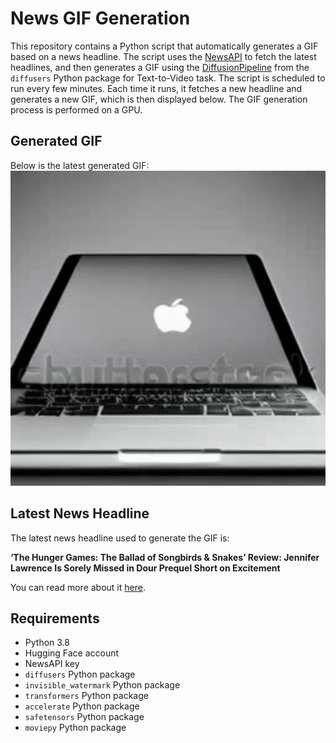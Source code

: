 # News GIF Generation
This repository contains a Python script that automatically generates a GIF based on a news headline. The script uses the [NewsAPI](https://newsapi.org/) to fetch the latest headlines, and then generates a GIF using the [DiffusionPipeline](https://github.com/huggingface/diffusers) from the `diffusers` Python package for Text-to-Video task.
The script is scheduled to run every few minutes. Each time it runs, it fetches a new headline and generates a new GIF, which is then displayed below. The GIF generation process is performed on a GPU.

## Generated GIF
Below is the latest generated GIF:
![Generated GIF](output.gif?raw=true&v=1699653986)

## Latest News Headline
The latest news headline used to generate the GIF is:

**‘The Hunger Games: The Ballad of Songbirds & Snakes’ Review: Jennifer Lawrence Is Sorely Missed in Dour Prequel Short on Excitement**

You can read more about it [here](https://www.hollywoodreporter.com/movies/movie-reviews/the-hunger-games-the-ballad-of-songbirds-and-snakes-review-1235639233/).

## Requirements
- Python 3.8
- Hugging Face account
- NewsAPI key
- `diffusers` Python package
- `invisible_watermark` Python package
- `transformers` Python package
- `accelerate` Python package
- `safetensors` Python package
- `moviepy` Python package
